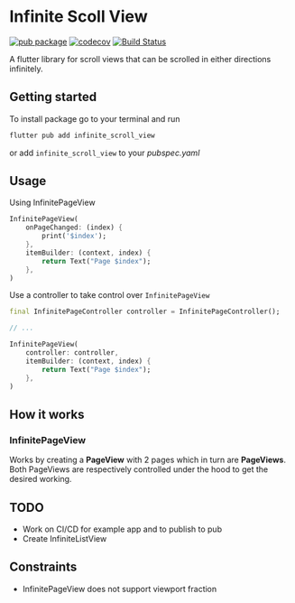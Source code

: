 # Infinite Scoll View

[![pub package](https://img.shields.io/pub/v/infinite_scroll_view.svg)](https://pub.dartlang.org/packages/infinite_scroll_view) <!-- TODO: Check if fixed after publishing -->
[![codecov](https://codecov.io/gh/infinite_scroll_view/branch/master/graph/badge.svg?token=I5qW0RvoXN)](https://codecov.io/gh/infinite_scroll_view) <!-- TODO: Fix while doing CI/CD -->
[![Build Status](https://github.com/Baseflow/flutter_cached_network_image/workflows/app_facing_package/badge.svg?branch=develop)](https://github.com/Baseflow/flutter_cached_network_image/actions/workflows/app_facing_package.yaml) <!-- TODO: Fix while doing CI/CD -->

A flutter library for scroll views that can be scrolled in either directions infinitely.

## Getting started

To install package go to your terminal and run

```dart
flutter pub add infinite_scroll_view
```

or add `infinite_scroll_view` to your _pubspec.yaml_

## Usage

Using InfinitePageView

```dart
InfinitePageView(
    onPageChanged: (index) {
        print('$index');
    },
    itemBuilder: (context, index) {
        return Text("Page $index");
    },
)
```

Use a controller to take control over `InfinitePageView`

```dart
final InfinitePageController controller = InfinitePageController();

// ...

InfinitePageView(
    controller: controller,
    itemBuilder: (context, index) {
        return Text("Page $index");
    },
)

```

## How it works

### InfinitePageView

Works by creating a __PageView__ with 2 pages which in turn are __PageViews__. Both PageViews are respectively controlled under the hood to get the desired working.

## TODO  

- Work on CI/CD for example app and to publish to pub
- Create InfiniteListView

## Constraints

- InfinitePageView does not support viewport fraction

